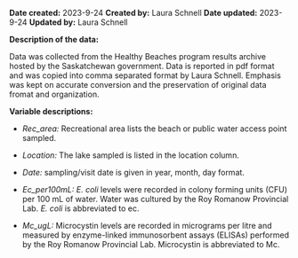 **Date created:** 2023-9-24
**Created by:** Laura Schnell
**Date updated:** 2023-9-24
**Updated by:** Laura Schnell

**Description of the data:**

Data was collected from the Healthy Beaches program results archive hosted by the Saskatchewan government. Data is reported in pdf format and was copied into comma separated format by Laura Schnell. Emphasis was kept on accurate conversion and the preservation of original data fromat and organization. 

**Variable descriptions:**

* *Rec_area:* Recreational area lists the beach or public water access point sampled.

* *Location:* The lake sampled is listed in the location column.

* *Date:* sampling/visit date is given in year, month, day format.

* *Ec_per100mL:* *E. coli* levels were recorded in colony forming units (CFU) per 100 mL of water. Water was cultured by the Roy Romanow Provincial Lab. *E. coli* is abbreviated to ec.
  
* *Mc_ugL:* Microcystin levels are recorded in micrograms per litre and measured by enzyme-linked immunosorbent assays (ELISAs) performed by the Roy Romanow Provincial Lab. Microcystin is abbreviated to Mc. 
